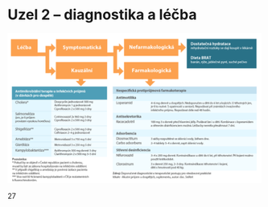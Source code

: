 # Uzel 2 – diagnostika a léčba

![slide_27_schema_lecba_opr2](slide_27_schema_lecba_opr2.png)

<div class="w3-center">27</div>
